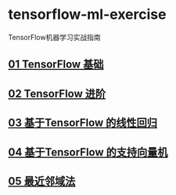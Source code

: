# tensorflow-ml-exercise
TensorFlow机器学习实战指南

## [01 TensorFlow 基础](./chapter01)
## [02 TensorFlow 进阶](./chapter02)
## [03 基于TensorFlow 的线性回归](./chapter03)
## [04 基于TensorFlow 的支持向量机](./chapter04)
## [05 最近邻域法](./chapter05)


